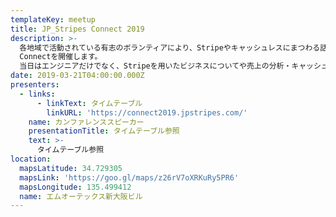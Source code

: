 ```yaml
---
templateKey: meetup
title: JP_Stripes Connect 2019
description: >-
  各地域で活動されている有志のボランティアにより、Stripeやキャッシュレスにまつわる話ができる場として、JP_Stripes
  Connectを開催します。 
  当日はエンジニアだけでなく、Stripeを用いたビジネスについてや売上の分析・キャッシュレスに関するコンテンツなど、幅広く楽しめる企画を実施する予定です。
date: 2019-03-21T04:00:00.000Z
presenters:
  - links:
      - linkText: タイムテーブル
        linkURL: 'https://connect2019.jpstripes.com/'
    name: カンファレンススピーカー
    presentationTitle: タイムテーブル参照
    text: >-
      タイムテーブル参照
location:
  mapsLatitude: 34.729305
  mapsLink: 'https://goo.gl/maps/z26rV7oXRKuRy5PR6'
  mapsLongitude: 135.499412
  name: エムオーテックス新大阪ビル
---
```


